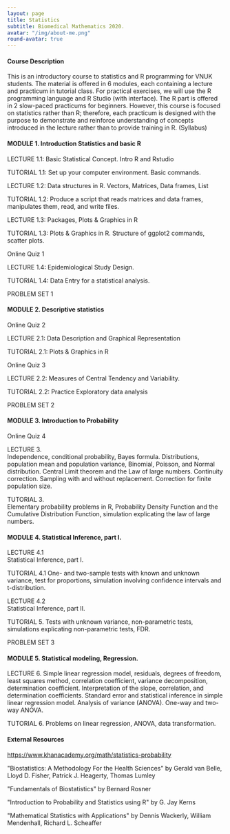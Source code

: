 ```yaml
---
layout: page
title: Statistics
subtitle: Biomedical Mathematics 2020.
avatar: "/img/about-me.png"
round-avatar: true
---
```

#### Course Description
This is an introductory course to statistics and R programming for VNUK students. The material is offered in 6 modules, each containing a lecture and practicum in tutorial class. For practical exercises, we will use the R programming language and R Studio (with interface). The R part is offered in 2 slow-paced practicums for beginners. However, this course is focused on statistics rather than R; therefore, each practicum is designed with the purpose to demonstrate and reinforce understanding of concepts introduced in the lecture rather than to provide training in R. (Syllabus)

#### MODULE 1. Introduction Statistics and basic R
LECTURE 1.1: Basic Statistical Concept. Intro R and Rstudio  

TUTORIAL 1.1: Set up your computer environment. Basic commands.  

LECTURE 1.2: Data structures in R. Vectors, Matrices, Data frames, List  

TUTORIAL 1.2: Produce a script that reads matrices and data frames, manipulates them, read, and write files.  

LECTURE 1.3: Packages, Plots & Graphics in R  

TUTORIAL 1.3: Plots & Graphics in R. Structure of ggplot2 commands, scatter plots.  

Online Quiz 1  

LECTURE 1.4: Epidemiological Study Design.  

TUTORIAL 1.4: Data Entry for a statistical analysis.  

PROBLEM SET 1  

#### MODULE 2. Descriptive statistics
Online Quiz 2  

LECTURE 2.1: Data Description and Graphical Representation  

TUTORIAL 2.1: Plots & Graphics in R  

Online Quiz 3  

LECTURE 2.2: Measures of Central Tendency and Variability.  

TUTORIAL 2.2: Practice Exploratory data analysis  

PROBLEM SET 2  

#### MODULE 3. Introduction to Probability
Online Quiz 4  

LECTURE 3.  
Independence, conditional probability, Bayes formula. Distributions, population mean and population variance, Binomial, Poisson, and Normal distribution. Central Limit theorem and the Law of large numbers. Continuity correction. Sampling with and without replacement. Correction for finite population size.  

TUTORIAL 3.  
Elementary probability problems in R, Probability Density Function and the Cumulative Distribution Function, simulation explicating the law of large numbers.  

#### MODULE 4. Statistical Inference, part I.
LECTURE 4.1  
Statistical Inference, part I.  

TUTORIAL 4.1 One- and two-sample tests with known and unknown variance, test for proportions, simulation involving confidence intervals and t-distribution.  

LECTURE 4.2  
Statistical Inference, part II.  

TUTORIAL 5. Tests with unknown variance, non-parametric tests, simulations explicating non-parametric tests, FDR.  

PROBLEM SET 3  

#### MODULE 5. Statistical modeling, Regression.
LECTURE 6. 
Simple linear regression model, residuals, degrees of freedom, least squares method, correlation coefficient, variance decomposition, determination coefficient. Interpretation of the slope, correlation, and determination coefficients. Standard error and statistical inference in simple linear regression model. Analysis of variance (ANOVA). One-way and two-way ANOVA.

TUTORIAL 6. Problems on linear regression, ANOVA, data transformation.

#### External Resources
https://www.khanacademy.org/math/statistics-probability

"Biostatistics: A Methodology For the Health Sciences" by Gerald van Belle, Lloyd D. Fisher, Patrick J. Heagerty, Thomas Lumley

"Fundamentals of Biostatistics" by Bernard Rosner

"Introduction to Probability and Statistics using R" by G. Jay Kerns

"Mathematical Statistics with Applications" by Dennis Wackerly, William Mendenhall, Richard L. Scheaffer

